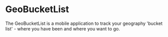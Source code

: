 # GeoBucketList
The GeoBucketList is a mobile application to track your geography 'bucket list' - where you have been and where you want to go.
